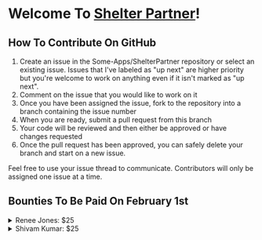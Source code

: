 # Welcome To [Shelter Partner](https://shelterpartner.org)!

## How To Contribute On GitHub
1. Create an issue in the Some-Apps/ShelterPartner repository or select an existing issue. Issues that I've labeled as "up next" are higher priority but you're welcome to work on anything even if it isn't marked as "up next".
2. Comment on the issue that you would like to work on it
3. Once you have been assigned the issue, fork to the repository into a branch containing the issue number
4. When you are ready, submit a pull request from this branch
5. Your code will be reviewed and then either be approved or have changes requested
6. Once the pull request has been approved, you can safely delete your branch and start on a new issue.

Feel free to use your issue thread to communicate. Contributors will only be assigned one issue at a time.


## Bounties To Be Paid On February 1st

<details>
  <summary>Renee Jones: $25</summary>

  - Issue #354: Enrichment Tab Wiki Entries ($25)  

</details>

<details>
  <summary>Shivam Kumar: $25</summary>

  - Issue #368: Slideshows should only show animals with images ($25)
  - Issue #369: Simplistic card text should automatically scaled down to fit instead of overflow ($25)

</details>
